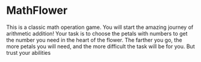 # MathFlower
This is a classic math operation game. You will start the amazing journey of arithmetic addition!
Your task is to choose the petals with numbers to get the number you need in the heart of the flower.
The farther you go, the more petals you will need, and the more difficult the task will be for you.
But trust your abilities

